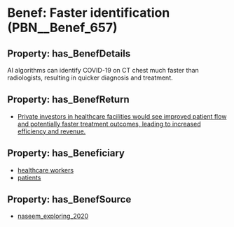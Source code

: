 # Benef: __Faster identification__ (PBN__Benef_657)

## Property: has_BenefDetails

AI algorithms can identify COVID-19 on CT chest much faster than radiologists, resulting in quicker diagnosis and treatment.

## Property: has_BenefReturn

* [Private investors in healthcare facilities would see improved patient flow and potentially faster treatment outcomes, leading to increased efficiency and revenue.](../BenefReturn/PBN__BenefReturn_703)

## Property: has_Beneficiary

* [healthcare workers](../Stakeholder/PBN__Stakeholder_68)
* [patients](../Stakeholder/PBN__Stakeholder_31)

## Property: has_BenefSource

* [naseem_exploring_2020](../Article/PBN__Article_131)

